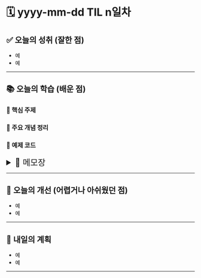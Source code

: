 # 🗓️ yyyy-mm-dd TIL n일차

## ✅ 오늘의 성취 (잘한 점)

- 예
- 예

---

## 📚 오늘의 학습 (배운 점)

### 🔹 핵심 주제

### 🔹 주요 개념 정리

### 🔹 예제 코드

<details>
<summary style="font-size: 22px;">📓 메모장</summary>
프론트엔드 웹서버가 하는것
1. html 제공
2. api 제공

서버가 하는것
1. js 제공
2. html 제공

서버가 그린다 -> 서버 사이드 렌더링
브라우저가 그린다 -> 클라이언트 사이드 렌더링

오ㅏ우 비동기 함수 컴포넌트 쓸 일이 생긴다ㅏ??? next.js는???
await는 비동기 함수를 동기적으로 표현하기 위해 쓰는 것
비동기 함수 호출시 뒤에 호출되는 jsx에서 문제가 생겨 await을 걸어 기다리도록 명령!

## routing
오호 js의 런타임
- 브라우저
- node.js
그래서 각각이 쓸수있는 함수나 기능이 정해져있음

Link, useNavigate는 html쪽의 해석이 다르다. 그리고 Link가 next.js에서 최적화 쪽에서 더 유리하므로 되도록이면 Link 사용하기

npm start ; 빌드된 녀석을 가지고 서버를 돌림

다이나믹 라우팅을 할때는 ssg가 아닌 ssr로 동작하더라..~~



## 🕒 빌드타임 vs 런타임 관점

* **빌드타임(Build Time)** → 앱 배포할 때 미리 HTML 생성 (SSG, ISR의 초기 렌더)
* **런타임(Runtime)** → 사용자가 페이지 요청할 때 HTML 생성 (SSR) 또는 클라이언트에서 JS로 렌더링 (CSR)

---

## 🗂️ SSR, ISR, CSR, SSG 개념 정리 (빌드타임 vs 런타임)

| 방식                                        | HTML 생성 시점                                 | 특징                                   | 장점                | 단점                     |
| ----------------------------------------- | ------------------------------------------ | ------------------------------------ | ----------------- | ---------------------- |
| **SSR** (Server-Side Rendering)           | **런타임** (사용자 요청 시 서버에서 HTML 생성)            | 요청이 들어올 때마다 서버가 렌더링                  | 항상 최신 데이터 제공      | 서버 부하 ↑, 응답 속도 느릴 수 있음 |
| **ISR** (Incremental Static Regeneration) | **빌드타임 + 부분적 런타임** (처음엔 정적, 일정 주기마다 새로 빌드) | SSG + 일정 시간마다 백그라운드 재생성              | 빠른 응답 + 최신 데이터 유지 | 복잡한 캐싱 고려 필요           |
| **CSR** (Client-Side Rendering)           | **런타임 (클라이언트)** (브라우저에서 JS로 렌더링)           | 서버는 HTML 껍데기만 주고 JS가 데이터 fetch → 렌더링 | 서버 부담 ↓, SPA UX   | 초기 로딩 느림, SEO 불리       |
| **SSG** (Static Site Generation)          | **빌드타임** (배포 시 미리 HTML 생성)                 | HTML이 CDN에 캐싱 → 매우 빠름                | 속도 최강, 서버 부담 없음   | 데이터 변경 시 다시 빌드 필요      |

---

## 🧠 쉽게 기억하는 방법

* **SSG** = "미리 만들어 둔다" → 속도 빠름
* **SSR** = "그때그때 만들어 준다" → 항상 최신
* **ISR** = "미리 만들고 일정 시간마다 새로고침" → 중간 느낌
* **CSR** = "브라우저에서 직접 그림 그린다" → 서버는 최소 역할

</details>

---

## 🧠 오늘의 개선 (어렵거나 아쉬웠던 점)

- 예
- 예

---

## 🚀 내일의 계획

- 예
- 예

---
